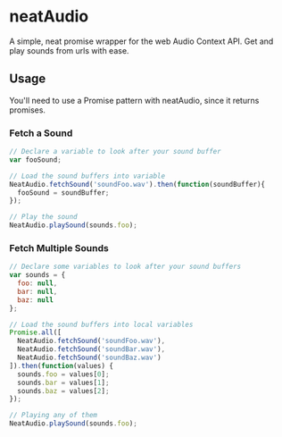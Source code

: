 neatAudio
===========

A simple, neat promise wrapper for the web Audio Context API. Get and play sounds from urls with ease.

## Usage

You'll need to use a Promise pattern with neatAudio, since it returns promises.


### Fetch a Sound

```javascript
// Declare a variable to look after your sound buffer
var fooSound;

// Load the sound buffers into variable
NeatAudio.fetchSound('soundFoo.wav').then(function(soundBuffer){
  fooSound = soundBuffer;
});

// Play the sound
NeatAudio.playSound(sounds.foo);
```

### Fetch Multiple Sounds

```javascript
// Declare some variables to look after your sound buffers
var sounds = {
  foo: null,
  bar: null,
  baz: null
};

// Load the sound buffers into local variables
Promise.all([
  NeatAudio.fetchSound('soundFoo.wav'),
  NeatAudio.fetchSound('soundBar.wav'),
  NeatAudio.fetchSound('soundBaz.wav')
]).then(function(values) {
  sounds.foo = values[0];
  sounds.bar = values[1];
  sounds.baz = values[2];
});

// Playing any of them
NeatAudio.playSound(sounds.foo);
```

